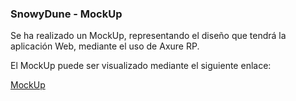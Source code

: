 ### SnowyDune - MockUp

Se ha realizado un MockUp, representando el diseño que tendrá la aplicación Web, mediante el uso de Axure RP.

El MockUp puede ser visualizado mediante el siguiente enlace:

[MockUp](https://3cfdgt.axshare.com)
